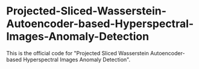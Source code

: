 # Projected-Sliced-Wasserstein-Autoencoder-based-Hyperspectral-Images-Anomaly-Detection

This is the official code for "Projected Sliced Wasserstein Autoencoder-based Hyperspectral Images Anomaly Detection".
